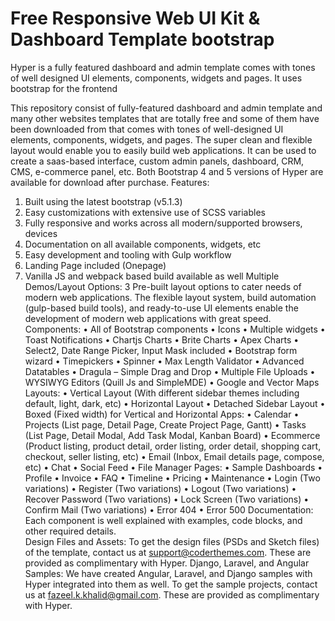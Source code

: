 # Free Responsive Web UI Kit & Dashboard Template bootstrap
 Hyper is a fully featured dashboard and admin template comes with tones of well designed UI elements, components, widgets and pages. It uses bootstrap for the frontend 


This repository consist of fully-featured dashboard and admin template and many other websites templates that are totally free and some of them have been downloaded from that comes with tones of well-designed UI elements, components, widgets, and pages. The super clean and flexible layout would enable you to easily build web applications. It can be used to create a saas-based interface, custom admin panels, dashboard, CRM, CMS, e-commerce panel, etc.
Both Bootstrap 4 and 5 versions of Hyper are available for download after purchase.
Features:
1.	Built using the latest bootstrap (v5.1.3)
2.	Easy customizations with extensive use of SCSS variables
3.	Fully responsive and works across all modern/supported browsers, devices
4.	Documentation on all available components, widgets, etc
5.	Easy development and tooling with Gulp workflow
6.	Landing Page included (Onepage)
7.	Vanilla JS and webpack based build available as well
Multiple Demos/Layout Options:
3 Pre-built layout options to cater needs of modern web applications. The flexible layout system, build automation (gulp-based build tools), and ready-to-use UI elements enable the development of modern web applications with great speed.
Components:
•	All of Bootstrap components
•	Icons
•	Multiple widgets
•	Toast Notifications
•	Chartjs Charts
•	Brite Charts
•	Apex Charts
•	Select2, Date Range Picker, Input Mask included
•	Bootstrap form wizard
•	Timepickers
•	Spinner
•	Max Length Validator
•	Advanced Datatables
•	Dragula – Simple Drag and Drop
•	Multiple File Uploads
•	WYSIWYG Editors (Quill Js and SimpleMDE)
•	Google and Vector Maps
Layouts:
•	Vertical Layout (With different sidebar themes including default, light, dark, etc)
•	Horizontal Layout
•	Detached Sidebar Layout
•	Boxed (Fixed width) for Vertical and Horizontal
Apps:
•	Calendar
•	Projects (List page, Detail Page, Create Project Page, Gantt)
•	Tasks (List Page, Detail Modal, Add Task Modal, Kanban Board)
•	Ecommerce (Product listing, product detail, order listing, order detail, shopping cart, checkout, seller listing, etc)
•	Email (Inbox, Email details page, compose, etc)
•	Chat
•	Social Feed
•	File Manager
Pages:
•	Sample Dashboards
•	Profile
•	Invoice
•	FAQ
•	Timeline
•	Pricing
•	Maintenance
•	Login (Two variations)
•	Register (Two variations)
•	Logout (Two variations)
•	Recover Password (Two variations)
•	Lock Screen (Two variations)
•	Confirm Mail (Two variations)
•	Error 404
•	Error 500
Documentation:
Each component is well explained with examples, code blocks, and other required details.  
Design Files and Assets:
To get the design files (PSDs and Sketch files) of the template, contact us at support@coderthemes.com. These are provided as complimentary with Hyper.
Django, Laravel, and Angular Samples:
We have created Angular, Laravel, and Django samples with Hyper integrated into them as well. To get the sample projects, contact us at fazeel.k.khalid@gmail.com. These are provided as complimentary with Hyper. 
